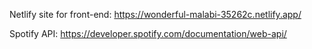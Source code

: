 Netlify site for front-end: https://wonderful-malabi-35262c.netlify.app/

Spotify API: https://developer.spotify.com/documentation/web-api/
